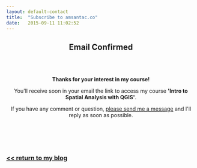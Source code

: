 ```yaml
---
layout: default-contact
title:  "Subscribe to amsantac.co"
date:   2015-09-11 11:02:52
---
```

<header>
<h2>Email Confirmed</h2>
<br>
<br>

<span class="byline"><strong>Thanks for your interest in my course!</strong></span>

<span class="byline">You'll receive soon in your email the link to access my course <strong>'Intro to Spatial Analysis with QGIS'</strong>.</span>

<span class="byline">If you have any comment or question, <a href="/contact.html">please send me a message</a> and I'll reply as soon as possible.</span>

</header>

<br>

### [<< return to my blog](/blog.html)
